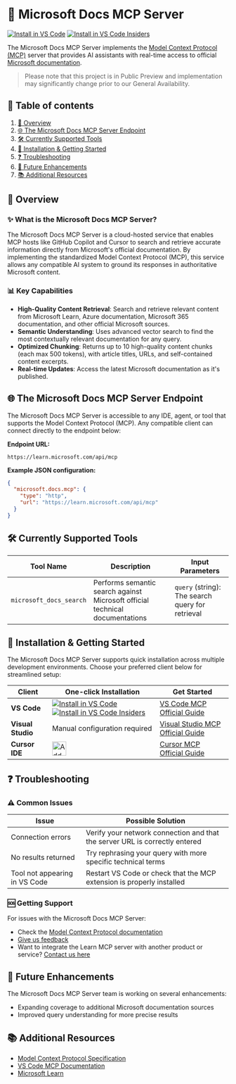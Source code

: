 # 🌟 Microsoft Docs MCP Server
[![Install in VS Code](https://img.shields.io/badge/VS_Code-Install_Microsoft_Docs_MCP-0098FF?style=flat-square&logo=visualstudiocode&logoColor=white)](https://insiders.vscode.dev/redirect/mcp/install?name=microsoft.docs.mcp&config=%7B%22type%22%3A%22http%22%2C%22url%22%3A%22https%3A%2F%2Flearn.microsoft.com%2Fapi%2Fmcp%22%7D) [![Install in VS Code Insiders](https://img.shields.io/badge/VS_Code_Insiders-Install_Microsoft_Docs_MCP-24bfa5?style=flat-square&logo=visualstudiocode&logoColor=white)](https://insiders.vscode.dev/redirect/mcp/install?name=microsoft.docs.mcp&config=%7B%22type%22%3A%22http%22%2C%22url%22%3A%22https%3A%2F%2Flearn.microsoft.com%2Fapi%2Fmcp%22%7D&quality=insiders)

The Microsoft Docs MCP Server implements the [Model Context Protocol (MCP)](https://modelcontextprotocol.io) server that provides AI assistants with real-time access to official [Microsoft documentation](https://learn.microsoft.com).

> Please note that this project is in Public Preview and implementation may significantly change prior to our General Availability.

## 📑 Table of contents
1. [🎯 Overview](#-overview)
2. [🌐 The Microsoft Docs MCP Server Endpoint](#-the-microsoft-docs-mcp-server-endpoint)
3. [🛠️ Currently Supported Tools](#%EF%B8%8F-currently-supported-tools)
4. [🔌 Installation & Getting Started](#-installation--getting-started)
5. [❓ Troubleshooting](#-troubleshooting)
6. [🔮 Future Enhancements](#-future-enhancements)
7. [📚 Additional Resources](#-additional-resources)

## 🎯 Overview

### ✨ What is the Microsoft Docs MCP Server?

The Microsoft Docs MCP Server is a cloud-hosted service that enables MCP hosts like GitHub Copilot and Cursor to search and retrieve accurate information directly from Microsoft's official documentation. By implementing the standardized Model Context Protocol (MCP), this service allows any compatible AI system to ground its responses in authoritative Microsoft content.

### 📊 Key Capabilities

- **High-Quality Content Retrieval**: Search and retrieve relevant content from Microsoft Learn, Azure documentation, Microsoft 365 documentation, and other official Microsoft sources.
- **Semantic Understanding**: Uses advanced vector search to find the most contextually relevant documentation for any query.
- **Optimized Chunking**: Returns up to 10 high-quality content chunks (each max 500 tokens), with article titles, URLs, and self-contained content excerpts.
- **Real-time Updates**: Access the latest Microsoft documentation as it's published.

## 🌐 The Microsoft Docs MCP Server Endpoint

The Microsoft Docs MCP Server is accessible to any IDE, agent, or tool that supports the Model Context Protocol (MCP). Any compatible client can connect directly to the endpoint below:

**Endpoint URL:**
```
https://learn.microsoft.com/api/mcp
```

**Example JSON configuration:**
```json
{
  "microsoft.docs.mcp": {
    "type": "http",
    "url": "https://learn.microsoft.com/api/mcp"
  }
}
```

## 🛠️ Currently Supported Tools

| Tool Name | Description | Input Parameters |
|-----------|-------------|------------------|
| `microsoft_docs_search` | Performs semantic search against Microsoft official technical documentations | `query` (string): The search query for retrieval |

## 🔌 Installation & Getting Started

The Microsoft Docs MCP Server supports quick installation across multiple development environments. Choose your preferred client below for streamlined setup:

| Client | One-click Installation | Get Started |
|--------|----------------------|-------------------|
| **VS Code** | [![Install in VS Code](https://img.shields.io/badge/VS_Code-Install_Microsoft_Docs_MCP-0098FF?style=flat-square&logo=visualstudiocode&logoColor=white)](https://insiders.vscode.dev/redirect/mcp/install?name=microsoft.docs.mcp&config=%7B%22type%22%3A%22http%22%2C%22url%22%3A%22https%3A%2F%2Flearn.microsoft.com%2Fapi%2Fmcp%22%7D) [![Install in VS Code Insiders](https://img.shields.io/badge/VS_Code_Insiders-Install_Microsoft_Docs_MCP-24bfa5?style=flat-square&logo=visualstudiocode&logoColor=white)](https://insiders.vscode.dev/redirect/mcp/install?name=microsoft.docs.mcp&config=%7B%22type%22%3A%22http%22%2C%22url%22%3A%22https%3A%2F%2Flearn.microsoft.com%2Fapi%2Fmcp%22%7D&quality=insiders) | [VS Code MCP Official Guide](https://code.visualstudio.com/docs/copilot/chat/mcp-servers) |
| **Visual Studio** | Manual configuration required | [Visual Studio MCP Official Guide](https://learn.microsoft.com/en-us/visualstudio/ide/mcp-servers?view=vs-2022) |
| **Cursor IDE** | <a href="https://cursor.com/install-mcp?name=microsoft.docs.mcp&config=eyJ0eXBlIjoiaHR0cCIsInVybCI6Imh0dHBzOi0vbGVhcm4ubWljcm9zb2Z0LmNvbS9hcGkvbWNwIn0%3D"><img src="https://cursor.com/deeplink/mcp-install-dark.svg" alt="Add microsoft.docs.mcp MCP server to Cursor" height="32" /></a> | [Cursor MCP Official Guide](https://docs.cursor.com/context/model-context-protocol) |

## ❓ Troubleshooting

### ⚠️ Common Issues

| Issue | Possible Solution |
|-------|-------------------|
| Connection errors | Verify your network connection and that the server URL is correctly entered |
| No results returned | Try rephrasing your query with more specific technical terms |
| Tool not appearing in VS Code | Restart VS Code or check that the MCP extension is properly installed |

### 🆘 Getting Support

For issues with the Microsoft Docs MCP Server:
- Check the [Model Context Protocol documentation](https://modelcontextprotocol.io)
- [Give us feedback](https://github.com/MicrosoftDocs/mcp/issues)
- Want to integrate the Learn MCP server with another product or service? [Contact us here](https://forms.office.com/r/MUHdB9CNx5)

## 🔮 Future Enhancements

The Microsoft Docs MCP Server team is working on several enhancements:

- Expanding coverage to additional Microsoft documentation sources
- Improved query understanding for more precise results

## 📚 Additional Resources

- [Model Context Protocol Specification](https://modelcontextprotocol.io)
- [VS Code MCP Documentation](https://code.visualstudio.com/docs/copilot/chat/mcp-servers)
- [Microsoft Learn](https://learn.microsoft.com)
